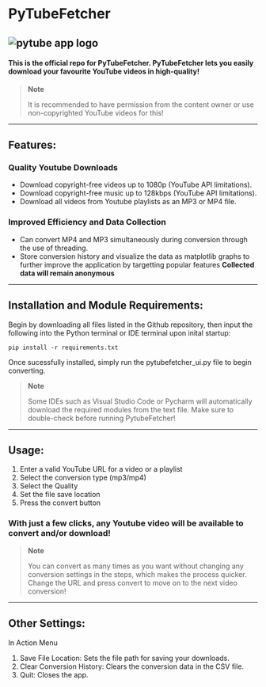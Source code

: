 # PyTubeFetcher
![pytube app logo](https://github.com/para-casual/pytube-gui/assets/75636044/c94fd05e-cc16-4cbb-80b7-9496b5da3d86)
---
#### This is the official repo for PyTubeFetcher. PyTubeFetcher lets you easily download your favourite YouTube videos in high-quality!

> **Note**
>
> It is recommended to have permission from the content owner or use non-copyrighted YouTube videos for this!

---
## Features:

### Quality Youtube Downloads
- Download copyright-free videos up to 1080p (YouTube API limitations).
- Download copyright-free music up to 128kbps (YouTube API limitations).
- Download all videos from Youtube playlists as an MP3 or MP4 file.

### Improved Efficiency and Data Collection 
- Can convert MP4 and MP3 simultaneously during conversion through the use of threading.
- Store conversion history and visualize the data as matplotlib graphs to further improve the application by targetting popular features **Collected data will remain anonymous**
---
## Installation and Module Requirements:

Begin by downloading all files listed in the Github repository, then input the following into the Python terminal or IDE terminal upon inital startup:
```
pip install -r requirements.txt
```
 Once sucessfully installed, simply run the pytubefetcher_ui.py file to begin converting.
> **Note**
>
> Some IDEs such as Visual Studio Code or Pycharm will automatically download the required modules from the text file. Make sure to double-check before running PytubeFetcher!
---
## Usage:

1. Enter a valid YouTube URL for a video or a playlist
2. Select the conversion type (mp3/mp4)
3. Select the Quality
4. Set the file save location
5. Press the convert button
### With just a few clicks, any Youtube video will be available to convert and/or download!

> **Note**
>
> You can convert as many times as you want without changing any conversion settings in the steps, which makes the process quicker. Change the URL and press convert to move on to the next video conversion!
---
## Other Settings:

In Action Menu
1. Save File Location: Sets the file path for saving your downloads.
2. Clear Conversion History: Clears the conversion data in the CSV file.
3. Quit: Closes the app.


